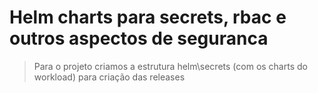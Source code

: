 # Helm charts para secrets, rbac e outros aspectos de seguranca

> Para o projeto criamos a estrutura helm\secrets (com os charts do workload) para criação das releases